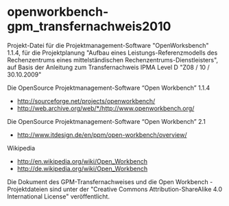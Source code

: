 # openworkbench-gpm_transfernachweis2010
Projekt-Datei für die Projektmanagement-Software "OpenWorksbench" 1.1.4, für die Projektplanung "Aufbau eines Leistungs-Referenzmodells des Rechenzentrums eines mittelständischen  Rechenzentrums-Dienstleisters", auf Basis der Anleitung zum Transfernachweis IPMA Level D  "Z08 / 10 / 30.10.2009"

Die OpenSource Projektmanagement-Software “Open Workbench” 1.1.4

- http://sourceforge.net/projects/openworkbench/
- http://web.archive.org/web/*/http://www.openworkbench.org/

Die OpenSource Projektmanagement-Software “Open Workbench” 2.1

- http://www.itdesign.de/en/ppm/open-workbench/overview/

Wikipedia
- http://en.wikipedia.org/wiki/Open_Workbench
- http://de.wikipedia.org/wiki/Open_Workbench

Die Dokument des GPM-Transfernachweises und die Open Workbench - Projektdateien sind unter der "Creative Commons Attribution-ShareAlike 4.0 International License" veröffentlicht. 
